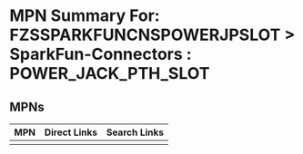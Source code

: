 



# MPN Summary For: FZSSPARKFUNCNSPOWERJPSLOT > SparkFun-Connectors : POWER_JACK_PTH_SLOT

## MPNs
  

|MPN|Direct Links|Search Links|
| :--- | :--- | :--- |
||||
